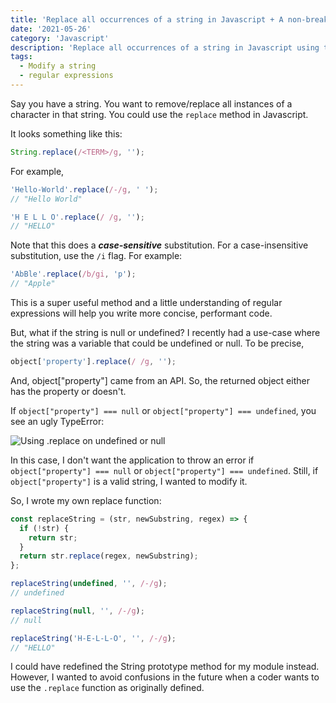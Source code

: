 ```yaml
---
title: 'Replace all occurrences of a string in Javascript + A non-breaking solution'
date: '2021-05-26'
category: 'Javascript'
description: 'Replace all occurrences of a string in Javascript using the .replace method. A solution to using this method when the original string is null or undefined.'
tags:
  - Modify a string
  - regular expressions
---
```


Say you have a string. You want to remove/replace all instances of a character in that string. You could use the `replace` method in Javascript.

It looks something like this:
```jsx
String.replace(/<TERM>/g, '');
```

For example,
```jsx
'Hello-World'.replace(/-/g, ' ');
// "Hello World"

'H E L L O'.replace(/ /g, '');
// "HELLO"
```

Note that this does a **_case-sensitive_** substitution. For a case-insensitive substitution, use the `/i` flag. For example:
```jsx
'AbBle'.replace(/b/gi, 'p');
// "Apple"
```

This is a super useful method and a little understanding of regular expressions will help you write more concise, performant code.

But, what if the string is null or undefined? I recently had a use-case where the string was a variable that could be undefined or null. To be precise,
```jsx
object['property'].replace(/ /g, '');
```

And, object\["property"\] came from an API. So, the returned object either has the property or doesn't.

If `object["property"] === null` or `object["property"] === undefined`, you see an ugly TypeError:

![Using .replace on undefined or null](/postImages/undefined-null-replace-error.png)

In this case, I don't want the application to throw an error if `object["property"] === null` or `object["property"] === undefined`. Still, if `object["property"]` is a valid string, I wanted to modify it.

So, I wrote my own replace function:
```jsx
const replaceString = (str, newSubstring, regex) => {
  if (!str) {
    return str;
  }
  return str.replace(regex, newSubstring);
};

replaceString(undefined, '', /-/g);
// undefined

replaceString(null, '', /-/g);
// null

replaceString('H-E-L-L-O', '', /-/g);
// "HELLO"
```

I could have redefined the String prototype method for my module instead. However, I wanted to avoid confusions in the future when a coder wants to use the `.replace` function as originally defined.
